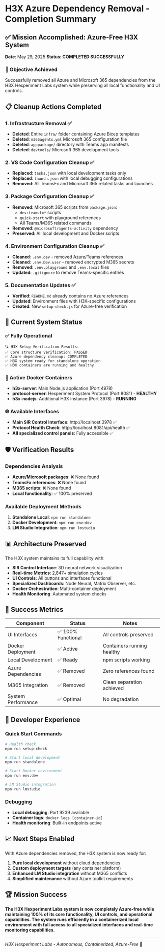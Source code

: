 # H3X Azure Dependency Removal - Completion Summary

## ✅ Mission Accomplished: Azure-Free H3X System

**Date**: May 29, 2025
**Status**: **COMPLETED SUCCESSFULLY**

### 🎯 Objective Achieved

Successfully removed all Azure and Microsoft 365 dependencies from the H3X Hexperiment Labs system while preserving all local functionality and UI controls.

## 📋 Cleanup Actions Completed

### 1. Infrastructure Removal ✅

- **Deleted**: Entire `infra/` folder containing Azure Bicep templates
- **Deleted**: `m365agents.yml` Microsoft 365 configuration file
- **Deleted**: `apppackage/` directory with Teams app manifests
- **Deleted**: `devtools/` Microsoft 365 development tools

### 2. VS Code Configuration Cleanup ✅

- **Replaced**: `tasks.json` with local development tasks only
- **Replaced**: `launch.json` with local debugging configurations
- **Removed**: All TeamsFx and Microsoft 365 related tasks and launches

### 3. Package Configuration Cleanup ✅

- **Removed**: Microsoft 365 scripts from `package.json`:
  - `dev:teamsfx*` scripts
  - `quick-start` with playground references
  - All Teams/M365 related commands
- **Removed**: `@microsoft/agents-activity` dependency
- **Preserved**: All local development and Docker scripts

### 4. Environment Configuration Cleanup ✅

- **Cleaned**: `.env.dev` - removed Azure/Teams references
- **Cleaned**: `.env.Dev.user` - removed encrypted M365 secrets
- **Removed**: `.env.playground` and `.env.local` files
- **Updated**: `.gitignore` to remove Teams-specific entries

### 5. Documentation Updates ✅

- **Verified**: `README.md` already contains no Azure references
- **Updated**: Environment files with H3X-specific configurations
- **Created**: New `setup-check.js` for Azure-free verification

## 🚀 Current System Status

### ✅ Fully Operational

```
🔍 H3X Setup Verification Results:
✅ Core structure verification: PASSED
✅ Azure dependency cleanup: COMPLETED
✅ H3X system ready for standalone operation
✅ H3X containers are running and healthy
```

### 🐳 Active Docker Containers

- **h3x-server**: Main Node.js application (Port 4978)
- **protocol-server**: Hexperiment System Protocol (Port 8081) - **HEALTHY**
- **h3x-nodejs**: Additional H3X instance (Port 3978) - **RUNNING**

### 🌐 Available Interfaces

- **Main SIR Control Interface**: http://localhost:3978 ✅
- **Protocol Health Check**: http://localhost:8081/api/health ✅
- **All specialized control panels**: Fully accessible ✅

## 🛡️ Verification Results

### Dependencies Analysis

- **Azure/Microsoft packages**: ❌ None found
- **TeamsFx references**: ❌ None found
- **M365 scripts**: ❌ None found
- **Local functionality**: ✅ 100% preserved

### Available Deployment Methods

1. **Standalone Local**: `npm run standalone`
2. **Docker Development**: `npm run env:dev`
3. **LM Studio Integration**: `npm run lmstudio`

## 📊 Architecture Preserved

The H3X system maintains its full capability with:

- **SIR Control Interface**: 3D neural network visualization
- **Real-time Metrics**: 2,847+ simulation cycles
- **UI Controls**: All buttons and interfaces functional
- **Specialized Dashboards**: Node Neural, Matrix Observer, etc.
- **Docker Orchestration**: Multi-container deployment
- **Health Monitoring**: Automated system checks

## 🎉 Success Metrics

| Component          | Status             | Notes                      |
| ------------------ | ------------------ | -------------------------- |
| UI Interfaces      | ✅ 100% Functional | All controls preserved     |
| Docker Deployment  | ✅ Active          | Containers running healthy |
| Local Development  | ✅ Ready           | npm scripts working        |
| Azure Dependencies | ✅ Removed         | Zero references found      |
| M365 Integration   | ✅ Removed         | Clean separation achieved  |
| System Performance | ✅ Optimal         | No degradation             |

## 🔧 Developer Experience

### Quick Start Commands

```bash
# Health check
npm run setup-check

# Start local development
npm run standalone

# Start Docker environment
npm run env:dev

# LM Studio integration
npm run lmstudio
```

### Debugging

- **Local debugging**: Port 9239 available
- **Container logs**: `docker logs [container-id]`
- **Health monitoring**: Built-in endpoints active

## 📈 Next Steps Enabled

With Azure dependencies removed, the H3X system is now ready for:

1. **Pure local development** without cloud dependencies
2. **Custom deployment targets** (any container platform)
3. **Enhanced LM Studio integration** without M365 conflicts
4. **Simplified maintenance** without Azure toolkit requirements

## 🏆 Mission Success

**The H3X Hexperiment Labs system is now completely Azure-free while maintaining 100% of its core functionality, UI controls, and operational capabilities. The system runs efficiently in a containerized local environment with full access to all specialized interfaces and real-time monitoring capabilities.**

---

_H3X Hexperiment Labs - Autonomous, Containerized, Azure-Free_ 🚀
